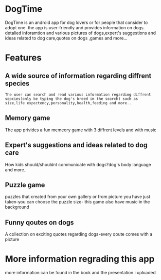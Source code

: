 # DogTime 
DogTime is an android app for dog lovers or for people that consider to adopt one.
the app is user-friendly and provides  information on dogs.
detalied inforamtion and various pictures of dogs,expert's suggestions and ideas related to dog care,quotes on dogs ,games and more...

# Features
## A wide source of information regarding diffrent species
    The user can search and read various information regarding diffrent sepcies(only be typing the dog's breed in the search) such as 
    size,life expectency,personality,health,feeding and more..
## Memory game
   The app privides a fun memeory game with 3 diffrent levels and with music
## Expert's suggestions and ideas related to dog care
   How kids should/shouldnt communicate with dogs?dog's body language and more..
## Puzzle game
   puzzles that created from your own gallery or from picture you have just taken-you can choose the puzzle size- this game also have
   music in the background
## Funny qoutes on dogs
   A collection on exciting quotes regarding dogs-every qoute comes with a picture
   
# More information regrading this app
  more information can be found in the book and the presentation i uploaded

